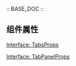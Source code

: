 :: BASE_DOC ::

<!-- # Tabs

通过按钮快速切换多个视图。 -->

<!-- ## 使用示例

### 基础Tabs

[Example: Tabs](./_example/BasicTabs.jsx)

### 可添加Tabs

[Example: Addable Tabs](./_example/AddTabs.jsx)

### 主题

[Example: Theme Tabs](./_example/ThemeTabs.jsx)

### 可调大小Tabs

[Example: Sizeable Tabs](./_example/SizeTabs.jsx)

### 可切换方向Tabs

[Example: Tabs](./_example/PositionTabs.jsx)

### 可关闭Tabs

[Example: Closeable Tabs](./_example/CloseableTabs.jsx) -->

## 组件属性

[Interface: TabsProps](./TabProps.ts)

[Interface: TabPanelProps](./TabProps.ts)